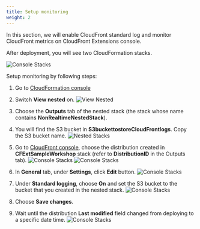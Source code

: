```yaml
---
title: Setup monitoring 
weight: 2
---
```


In this section, we will enable CloudFront standard log and monitor CloudFront metrics on CloudFront Extensions console.

After deployment, you will see two CloudFormation stacks.

![Console Stacks](/images/console_stack.png)

Setup monitoring by following steps:

1. Go to [CloudFormation console](https://us-east-1.console.aws.amazon.com/cloudformation/home?region=us-east-1#)
2. Switch **View nested** on.
   ![View Nested](/images/view_nested.png)
3. Choose the **Outputs** tab of the nested stack (the stack whose name contains **NonRealtimeNestedStack**).
4. You will find the S3 bucket in **S3buckettostoreCloudFrontlogs**. Copy the S3 bucket name.
   ![Nested Stacks](/images/nested_stack.png)
5. Go to [CloudFront console](https://us-east-1.console.aws.amazon.com/cloudfront/v3/home?region=us-east-1#/distributions), choose the distribution created in **CFExtSampleWorkshop** stack (refer to **DistributionID** in the Outputs tab).
  ![Console Stacks](/images/cf_dist_console.png)
  ![Console Stacks](/images/sample_stack_output.png)
  

6. In **General** tab, under **Settings**, click **Edit** button.
  ![Console Stacks](/images/cf_edit.png)

7. Under **Standard logging**, choose **On** and set the S3 bucket to the bucket that you created in the nested stack.
  ![Console Stacks](/images/turn_on_logging.png)

8. Choose **Save changes**.
9. Wait until the distribution **Last modified** field changed from deploying to a specific date time.
  ![Console Stacks](/images/last_modify.png)




